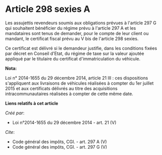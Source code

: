 # Article 298 sexies A

Les assujettis revendeurs soumis aux obligations prévues à l'article 297 G qui souhaitent bénéficier du régime prévu à
l'article 297 A et les mandataires sont tenus de demander, pour le compte de leur client ou mandant, le certificat fiscal
prévu au V bis de l'article 298 sexies. 

Ce certificat est délivré si le demandeur justifie, dans les conditions fixées par décret en Conseil d'Etat, du régime de
taxe sur la valeur ajoutée appliqué par le titulaire du certificat d'immatriculation du véhicule.

**Nota:**

Loi n° 2014-1655 du 29 décembre 2014, article 21 III : ces dispositions s'appliquent aux livraisons de véhicules réalisées à
compter du 1er juillet 2015 et aux certificats délivrés au titre des acquisitions intracommunautaires réalisées à compter de
cette même date.

**Liens relatifs à cet article**

_Créé par_:

  - Loi n°2014-1655 du 29 décembre 2014 - art. 21 (V)

_Cite_:

  - Code général des impôts, CGI. - art. 297 A (V)
  - Code général des impôts, CGI. - art. 297 G (V)
